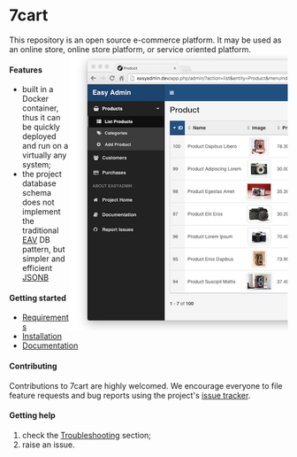 # 7cart

This repository is an open source e-commerce platform. It may be used as an online store, online store platform, or service oriented platform.
<img src="https://raw.githubusercontent.com/EasyCorp/EasyAdminBundle/master/doc/images/easyadmin-promo.png" alt="7cart admin screen" align="right" />

#### Features
* built in a Docker container, thus it can be quickly deployed and run on a virtually any system;
* the project database schema does not implement the traditional [EAV][1] DB pattern, but simpler and efficient [JSONB][2]

#### Getting started
 * [Requirements][3]
 * [Installation][4] 
 * [Documentation][5]

#### Contributing
Contributions to 7cart are highly welcomed.
We encourage everyone to file feature requests and bug reports using the project's
[issue tracker](https://github.com/7cart/7cart/issues).

#### Getting help
1. check the [Troubleshooting][6] section;
2. raise an issue.


[1]:https://en.wikipedia.org/wiki/Entity%E2%80%93attribute%E2%80%93value_model
[2]:https://coussej.github.io/2016/01/14/Replacing-EAV-with-JSONB-in-PostgreSQL/
[3]:https://github.com/7cart/7cart/wiki/Requirements
[4]:https://github.com/7cart/7cart/wiki/Installation
[5]:https://github.com/7cart/7cart/wiki/Documentation
[6]:https://github.com/7cart/7cart/wiki/Troubleshooting


